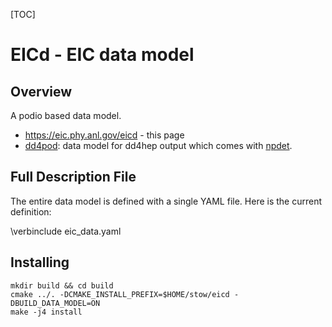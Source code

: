 [TOC]

EICd - EIC data model
=====================


## Overview

A podio based data model.

- https://eic.phy.anl.gov/eicd - this page
- [dd4pod](https://eic.phy.anl.gov/npdet/ref_doc/namespacedd4pod.html): data model for dd4hep output which comes with [npdet](https://eic.phy.anl.gov/npdet/).

## Full Description File

The entire data model is defined with a single YAML file. Here is the current definition:

\verbinclude eic_data.yaml


## Installing

```
mkdir build && cd build
cmake ../. -DCMAKE_INSTALL_PREFIX=$HOME/stow/eicd -DBUILD_DATA_MODEL=ON
make -j4 install
```

